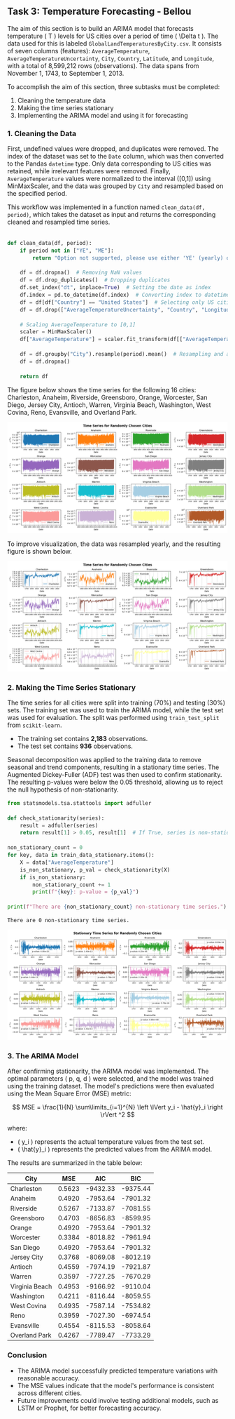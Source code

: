 ## Task 3: Temperature Forecasting - Bellou

The aim of this section is to build an ARIMA model that forecasts temperature \( T \) levels for US cities over a period of time \( \Delta t \). The data used for this is labeled `GlobalLandTemperaturesByCity.csv`. It consists of seven columns (features): `AverageTemperature`, `AverageTemperatureUncertainty`, `City`, `Country`, `Latitude`, and `Longitude`, with a total of 8,599,212 rows (observations). The data spans from November 1, 1743, to September 1, 2013.

To accomplish the aim of this section, three subtasks must be completed:

1. Cleaning the temperature data
2. Making the time series stationary
3. Implementing the ARIMA model and using it for forecasting

### 1. Cleaning the Data

First, undefined values were dropped, and duplicates were removed. The index of the dataset was set to the `Date` column, which was then converted to the Pandas `datetime` type. Only data corresponding to US cities was retained, while irrelevant features were removed. Finally, `AverageTemperature` values were normalized to the interval \([0,1]\) using MinMaxScaler, and the data was grouped by `City` and resampled based on the specified period.

This workflow was implemented in a function named `clean_data(df, period)`, which takes the dataset as input and returns the corresponding cleaned and resampled time series.

```python

def clean_data(df, period):
    if period not in ["YE", "ME"]:
        return "Option not supported, please use either 'YE' (yearly) or 'ME' (monthly)"
    
    df = df.dropna()  # Removing NaN values
    df = df.drop_duplicates()  # Dropping duplicates
    df.set_index("dt", inplace=True)  # Setting the date as index
    df.index = pd.to_datetime(df.index)  # Converting index to datetime format
    df = df[df["Country"] == "United States"]  # Selecting only US cities
    df = df.drop(["AverageTemperatureUncertainty", "Country", "Longitude", "Latitude"], axis=1)
    
    # Scaling AverageTemperature to [0,1]
    scaler = MinMaxScaler()
    df["AverageTemperature"] = scaler.fit_transform(df[["AverageTemperature"]])
    
    df = df.groupby("City").resample(period).mean()  # Resampling and averaging temperature
    df = df.dropna()
    
    return df
```

The figure below shows the time series for the following 16 cities: Charleston, Anaheim, Riverside, Greensboro, Orange, Worcester, San Diego, Jersey City, Antioch, Warren, Virginia Beach, Washington, West Covina, Reno, Evansville, and Overland Park.

![alt text](./section3_figures/section3_time_series_me.png)

To improve visualization, the data was resampled yearly, and the resulting figure is shown below.

![alt text](./section3_figures/section3_time_series_ye.png)

### 2. Making the Time Series Stationary

The time series for all cities were split into training (70%) and testing (30%) sets. The training set was used to train the ARIMA model, while the test set was used for evaluation. The split was performed using `train_test_split` from `scikit-learn`.

- The training set contains **2,183** observations.
- The test set contains **936** observations.

Seasonal decomposition was applied to the training data to remove seasonal and trend components, resulting in a stationary time series. The Augmented Dickey-Fuller (ADF) test was then used to confirm stationarity. The resulting p-values were below the 0.05 threshold, allowing us to reject the null hypothesis of non-stationarity.

```python
from statsmodels.tsa.stattools import adfuller

def check_stationarity(series):
    result = adfuller(series)
    return result[1] > 0.05, result[1]  # If True, series is non-stationary

non_stationary_count = 0
for key, data in train_data_stationary.items():
    X = data["AverageTemperature"]
    is_non_stationary, p_val = check_stationarity(X)
    if is_non_stationary:
        non_stationary_count += 1
        print(f"{key}: p-value = {p_val}")

print(f"There are {non_stationary_count} non-stationary time series.")
```

```console
There are 0 non-stationary time series.
```

![alt text](./section3_figures/section3_stat_TS.png)

### 3. The ARIMA Model

After confirming stationarity, the ARIMA model was implemented. The optimal parameters \( p, q, d \) were selected, and the model was trained using the training dataset. The model's predictions were then evaluated using the Mean Square Error (MSE) metric:

$$
MSE = \frac{1}{N} \sum\limits_{i=1}^{N} \left \lVert y_i - \hat{y}_i \right \rVert ^2
$$

where:
- \( y_i \) represents the actual temperature values from the test set.
- \( \hat{y}_i \) represents the predicted values from the ARIMA model.

The results are summarized in the table below:

| City            | MSE                | AIC                 | BIC                 |
|----------------|--------------------|---------------------|---------------------|
| Charleston     | 0.5623              | -9432.33            | -9375.44            |
| Anaheim       | 0.4920              | -7953.64            | -7901.32            |
| Riverside      | 0.5267              | -7133.87            | -7081.55            |
| Greensboro     | 0.4703              | -8656.83            | -8599.95            |
| Orange        | 0.4920              | -7953.64            | -7901.32            |
| Worcester      | 0.3384              | -8018.82            | -7961.94            |
| San Diego      | 0.4920              | -7953.64            | -7901.32            |
| Jersey City    | 0.3768              | -8069.08            | -8012.19            |
| Antioch        | 0.4559              | -7974.19            | -7921.87            |
| Warren         | 0.3597              | -7727.25            | -7670.29            |
| Virginia Beach | 0.4953              | -9166.92            | -9110.04            |
| Washington     | 0.4211              | -8116.44            | -8059.55            |
| West Covina    | 0.4935              | -7587.14            | -7534.82            |
| Reno          | 0.3959              | -7027.30            | -6974.54            |
| Evansville     | 0.4554              | -8115.53            | -8058.64            |
| Overland Park  | 0.4267              | -7789.47            | -7733.29            |

### Conclusion

- The ARIMA model successfully predicted temperature variations with reasonable accuracy.
- The MSE values indicate that the model's performance is consistent across different cities.
- Future improvements could involve testing additional models, such as LSTM or Prophet, for better forecasting accuracy.

